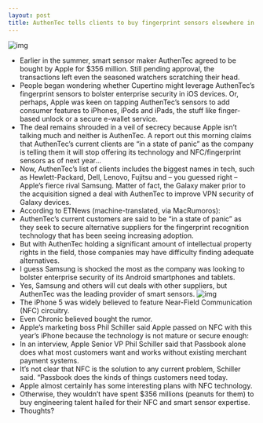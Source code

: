 ```yaml
---
layout: post
title: AuthenTec tells clients to buy fingerprint sensors elsewhere in 2013
---
```

![img](http://media.idownloadblog.com/wp-content/uploads/2012/07/AuthenTec-logo.jpg)
* Earlier in the summer, smart sensor maker AuthenTec agreed to be bought by Apple for $356 million. Still pending approval, the transactions left even the seasoned watchers scratching their head.
* People began wondering whether Cupertino might leverage AuthenTec’s fingerprint sensors to bolster enterprise security in iOS devices. Or, perhaps, Apple was keen on tapping AuthenTec’s sensors to add consumer features to iPhones, iPods and iPads, the stuff like finger-based unlock or a secure e-wallet service.
* The deal remains shrouded in a veil of secrecy because Apple isn’t talking much and neither is AuthenTec. A report out this morning claims that AuthenTec’s current clients are “in a state of panic” as the company is telling them it will stop offering its technology and NFC/fingerprint sensors as of next year…
* Now, AuthenTec’s list of clients includes the biggest names in tech, such as Hewlett-Packard, Dell, Lenovo, Fujitsu and – you guessed right – Apple’s fierce rival Samsung. Matter of fact, the Galaxy maker prior to the acquisition signed a deal with AuthenTec to improve VPN security of Galaxy devices.
* According to ETNews (machine-translated, via MacRumoros):
* AuthenTec’s current customers are said to be “in a state of panic” as they seek to secure alternative suppliers for the fingerprint recognition technology that has been seeing increasing adoption.
* But with AuthenTec holding a significant amount of intellectual property rights in the field, those companies may have difficulty finding adequate alternatives.
* I guess Samsung is shocked the most as the company was looking to bolster enterprise security of its Android smartphones and tablets.
* Yes, Samsung and others will cut deals with other suppliers, but AuthenTec was the leading provider of smart sensors.
![img](http://media.idownloadblog.com/wp-content/uploads/2012/07/AuthenTec-teaser.jpg)
* The iPhone 5 was widely believed to feature Near-Field Communication (NFC) circuitry.
* Even Chronic believed bought the rumor.
* Apple’s marketing boss Phil Schiller said Apple passed on NFC with this year’s iPhone because the technology is not mature or secure enough:
* In an interview, Apple Senior VP Phil Schiller said that Passbook alone does what most customers want and works without existing merchant payment systems.
* It’s not clear that NFC is the solution to any current problem, Schiller said. “Passbook does the kinds of things customers need today.
* Apple almost certainly has some interesting plans with NFC technology.
* Otherwise, they wouldn’t have spent $356 millions (peanuts for them) to buy engineering talent hailed for their NFC and smart sensor expertise.
* Thoughts?

